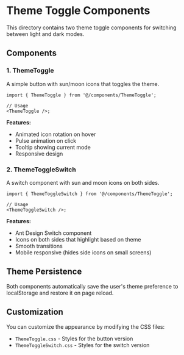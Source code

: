 # Theme Toggle Components

This directory contains two theme toggle components for switching between light and dark modes.

## Components

### 1. ThemeToggle

A simple button with sun/moon icons that toggles the theme.

```tsx
import { ThemeToggle } from '@/components/ThemeToggle';

// Usage
<ThemeToggle />;
```

**Features:**

- Animated icon rotation on hover
- Pulse animation on click
- Tooltip showing current mode
- Responsive design

### 2. ThemeToggleSwitch

A switch component with sun and moon icons on both sides.

```tsx
import { ThemeToggleSwitch } from '@/components/ThemeToggle';

// Usage
<ThemeToggleSwitch />;
```

**Features:**

- Ant Design Switch component
- Icons on both sides that highlight based on theme
- Smooth transitions
- Mobile responsive (hides side icons on small screens)

## Theme Persistence

Both components automatically save the user's theme preference to localStorage and restore it on page reload.

## Customization

You can customize the appearance by modifying the CSS files:

- `ThemeToggle.css` - Styles for the button version
- `ThemeToggleSwitch.css` - Styles for the switch version
